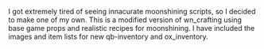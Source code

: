 I got extremely tired of seeing innacurate moonshining scripts, so I decided to make one of my own.
This is a modified version of wn_crafting using base game props and realistic recipes for moonshining.
I have included the images and item lists for new qb-inventory and ox_inventory.
